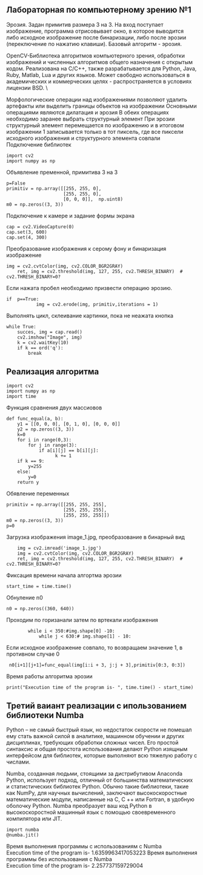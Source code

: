 ## Лабораторная по компьютерному зрению №1
Эрозия. Задан примитив размера 3 на 3. На вход поступает изображение,
программа отрисовывает окно, в которое выводится либо исходное
изображение после бинаризации, либо после эрозии (переключение по
нажатию клавиши). Базовый алгоритм - эрозия.

OpenCV-Библиотека алгоритмов компьютерного зрения, обработки изображений и численных алгоритмов общего назначения с открытым кодом. Реализована на C/C++, также разрабатывается для Python, Java, Ruby, Matlab, Lua и других языков. Может свободно использоваться в академических и коммерческих целях - распространяется в условиях лицензии BSD. 
\

Морфологические операции над изображениями позволяют удалить
артефакты или выделить границы объектов на изображении
Основными операциями являются дилатация и эрозия
В обеих операциях необходимо заранее выбрать структурный элемент
При эрозии структурный элемент перемещается по изображению и в
итоговом изображении 1 записывается только в тот пиксель, где все
пиксели исходного изображения и структурного элемента совпали
\
Подключение библиотек
```
import cv2
import numpy as np
```

Объявление пременной, примитива 3 на 3
```
p=False
primitiv = np.array([[255, 255, 0],
                     [255, 255, 0],
                     [0, 0, 0]],  np.uint8)
m0 = np.zeros((3, 3))
```
Подключение к камере и задание формы экрана
```
cap = cv2.VideoCapture(0)
cap.set(3, 600)
cap.set(4, 300)
```

Преобразование изображения к серому фону и бинаризация изображение
```
img = cv2.cvtColor(img, cv2.COLOR_BGR2GRAY)
    ret, img = cv2.threshold(img, 127, 255, cv2.THRESH_BINARY)  # cv2.THRESH_BINARY=0?
```


Если нажата пробел необходимо призвести 
операцию эрозию.
```
if  p==True:
           img = cv2.erode(img, primitiv,iterations = 1)
```

Выполнять цикл, склеивание картинки, пока не неажата кнопка
```
while True:
    succes, img = cap.read() 
    cv2.imshow("Image", img)
    k = cv2.waitKey(10)
    if k == ord('q'):
        break
```


## Реализация алгоритма

```
import cv2
import numpy as np
import time
```

Функция сравнения двух массиовов
```
def func_equal(a, b):
    y1 = [[0, 0, 0], [0, 1, 0], [0, 0, 0]]
    y2 = np.zeros((3, 3))
    k=0
    for i in range(0,3):
        for j in range(3):
            if a[i][j] == b[i][j]:
                  k += 1
    if k == 9:
        y=255
    else:
        y=0
    return y
```

Обявление переменных
```
primitiv = np.array([[255, 255, 255],
                     [255, 255, 255],
                     [255, 255, 255]])
m0 = np.zeros((3, 3))
p=0
```

Загрузка изображения image_1.jpg, преобразование в бинарный вид
```
    img = cv2.imread('image_1.jpg')
    img = cv2.cvtColor(img, cv2.COLOR_BGR2GRAY)
    ret, img = cv2.threshold(img, 127, 255, cv2.THRESH_BINARY)  # cv2.THRESH_BINARY=0?
```


   Фиксация времени начала алгортма эрозии
```
start_time = time.time()
   ```
Обнуление   n0
```
n0 = np.zeros((360, 640))
```
Проходим по горизанали затем по вртекали изображения
```
        while i < 350:#img.shape[0] -10:
            while j < 630:# img.shape[1] - 10:
```

Если исходное изображение совпало, то возвращаем значение
1, в противном случае 0
```
 n0[i+1][j+1]=func_equal(img[i:i + 3, j:j + 3],primitiv[0:3, 0:3])
```
Время работы алгоритма эрозии 
```
print("Execution time of the program is- ", time.time() - start_time)
```

## Третий ваиант реализации с ипользованием библиотеки Numba

Python – не самый быстрый язык, но недостаток скорости не помешал ему стать важной силой в аналитике, машинном обучении и других дисциплинах, требующих обработки сложных чисел. Его простой синтаксис и общая простота использования делают Python изящным интерфейсом для библиотек, которые выполняют всю тяжелую работу с числами.

Numba, созданная людьми, стоящими за дистрибутивом Anaconda Python, использует подход, отличный от большинства математических и статистических библиотек Python. Обычно такие библиотеки, такие как NumPy, для научных вычислений, заключают высокоскоростные математические модули, написанные на C, C ++ или Fortran, в удобную оболочку Python. Numba преобразует ваш код Python в высокоскоростной машинный язык с помощью своевременного компилятора или JIT.
```
import numba
@numba.jit()
```
Время выполнения программы с использованиям с Numba\
Execution time of the program is-  1.6359963417053223
Время выполнения программы без использования с Numba\
Execution time of the program is-  2.257737159729004